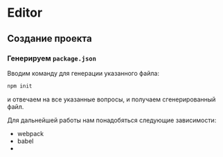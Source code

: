 # Editor

## Создание проекта

### Генерируем `package.json`

Вводим команду для генерации указанного файла:

```bash
npm init
``` 
и отвечаем на все указанные вопросы, и получаем сгенерированный файл.

Для дальнейшей работы нам понадобяться следующие зависимости:

* webpack
* babel
* 
